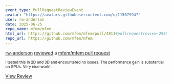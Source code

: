 ```yaml
---
event_type: PullRequestReviewEvent
avatar: "https://avatars.githubusercontent.com/u/11507994?"
user: rw-anderson
date: 2025-06-25
repo_name: mfem/mfem
html_url: https://github.com/mfem/mfem/pull/4811#pullrequestreview-2959770973
repo_url: https://github.com/mfem/mfem
---
```


<a href='https://github.com/rw-anderson' target='_blank'>rw-anderson</a> <a href='https://github.com/mfem/mfem/pull/4811#pullrequestreview-2959770973' target='_blank'>reviewed</a> a <a href='https://github.com/mfem/mfem/pull/4811' target='_blank'>mfem/mfem pull request</a>

<small>I tested this in 2D and 3D and encountered no issues. The performance gain is substantial on GPUs. Very nice work!...</small>

<a href='https://github.com/mfem/mfem/pull/4811#pullrequestreview-2959770973' target='_blank'>View Review</a>